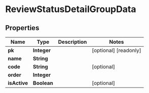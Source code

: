 

# ReviewStatusDetailGroupData


## Properties

| Name | Type | Description | Notes |
|------------ | ------------- | ------------- | -------------|
|**pk** | **Integer** |  |  [optional] [readonly] |
|**name** | **String** |  |  |
|**code** | **String** |  |  [optional] |
|**order** | **Integer** |  |  |
|**isActive** | **Boolean** |  |  [optional] |




